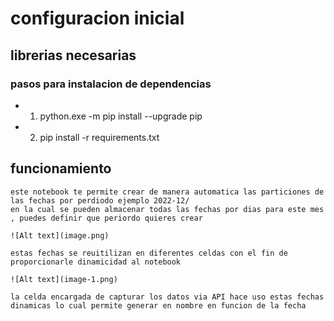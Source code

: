 
# configuracion inicial 


## librerias necesarias 

 ### pasos para instalacion de dependencias 
    
   * 1) python.exe -m pip install --upgrade pip
   * 2) pip install -r requirements.txt
 

 ## funcionamiento 

    este notebook te permite crear de manera automatica las particiones de las fechas por perdiodo ejemplo 2022-12/
    en la cual se pueden almacenar todas las fechas por dias para este mes , puedes definir que periordo quieres crear 

    ![Alt text](image.png) 

    estas fechas se reuitilizan en diferentes celdas con el fin de proporcionarle dinamicidad al notebook 

    ![Alt text](image-1.png)

    la celda encargada de capturar los datos via API hace uso estas fechas dinamicas lo cual permite generar en nombre en funcion de la fecha 



